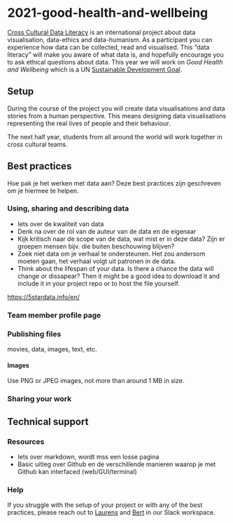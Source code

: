 # 2021-good-health-and-wellbeing
<!-- 
TODO: Teksten laten checken en aanvullen door Frank en Maaike 
TODO: Link naar slack workspace tech support channel toevoegen
-->

[Cross Cultural Data Literacy](http://crossculturaldataliteracy.org/) is an international project about data visualisation, data-ethics and data-humanism. As a participant you can experience how data can be collected, read and visualised. This “data literacy” will make you aware of what data is, and hopefully encourage you to ask ethical questions about data. 
This year we will work on *Good Health and Wellbeing* which is a UN [Sustainable Development Goal](https://sdgs.un.org/goals).

## Setup
During the course of the project you will create data visualisations and data stories from a human perspective. This means designing data visualisations representing the real lives of people and their behaviour.

The next half year, students from all around the world will work together in cross cultural teams.

## Best practices
Hoe pak je het werken met data aan? Deze best practices zijn geschreven om je hiermee te helpen.

### Using, sharing and describing data

<!-- TODO: Zoek een goede bron met best practices ver data -->
- Iets over de kwaliteit van data
- Denk na over de rol van de auteur van de data en de eigenaar
- Kijk kritisch naar de scope van de data, wat mist er in deze data? Zijn er groepen mensen bijv. die buiten beschouwing blijven?
- Zoek niet data om je verhaal te ondersteunen. Het zou andersom moeten gaan, het verhaal volgt uit patronen in de data.
- Think about the lifespan of your data. Is there a chance the data will change or dissapear? Then it might be a good idea to download it and include it in your project repo or to host the file yourself.

https://5stardata.info/en/

### Team member profile page

### Publishing files

movies, data, images, text, etc.

#### Images

Use PNG or JPEG images, not more than around 1 MB in size.


### Sharing your work

## Technical support

### Resources
- Iets over markdown, wordt mss een losse pagina
- Basic uitleg over Github en de verschillende manieren waarop je met Github kan interfaced (web/GUI/terminal)

### Help
If you struggle with the setup of your project or with any of the best practices, please reach out to [Laurens](https://github.com/Razpudding) and [Bert](https://github.com/bertspaan) in our Slack workspace.
